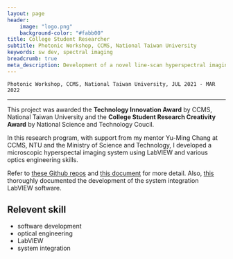 ```yaml
---
layout: page
header:
    image: "logo.png"
    background-color: "#fabb00"
title: College Student Researcher
subtitle: Photonic Workshop, CCMS, National Taiwan University
keywords: sw dev, spectral imaging
breadcrumb: true
meta_description: Development of a novel line-scan hyperspectral imaging system with LabVIEW. Recieved the Excellance Awards (NT20,000) at 2021 CCMS Innovative Techniques Competition.
---
```


`Photonic Workshop, CCMS, National Taiwan University, JUL 2021 - MAR 2022`

---
This project was awarded the **Technology Innovation Award** by CCMS, National Taiwan University and the **College Student Research Creativity Award** by National Science and Technology Coucil.

In this research program, with support from my mentor Yu-Ming Chang at CCMS, NTU and the Ministry of Science and Technology, I developed a microscopic hyperspectal imaging system using LabVIEW and various optics engineering skills.

Refer to [these Github repos](https://github.com/HyperSpectral-Imaging) and [this document](https://github.com/HyperSpectral-Imaging/HSI-docs/raw/main/final.pdf) for more detail. Also, [this](https://cheng-posheng.gitbook.io/hsi-main-project-api-documentation/) thoroughly documented the development of the system integration LabVIEW software.

<blockquote class="imgur-embed-pub" lang="en" data-id="a/HbIvGlN" data-context="false" ><a href="//imgur.com/a/HbIvGlN"></a></blockquote><script async src="//s.imgur.com/min/embed.js" charset="utf-8"></script>


## Relevent skill
- software development
- optical engineering
- LabVIEW
- system integration
